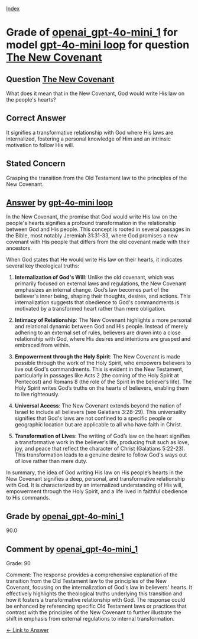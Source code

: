
[Index](../../../../index.md)
# Grade of [openai_gpt-4o-mini_1](../../../grading_models/openai_gpt-4o-mini_1.md) for model [gpt-4o-mini loop](../../../answering_models/gpt-4o-mini_loop.md) for question [The New Covenant](../../../questions/The_New_Covenant.md)

## Question [The New Covenant](../../../questions/The_New_Covenant.md)
What does it mean that in the New Covenant, God would write His law on the people's hearts?

## Correct Answer
It signifies a transformative relationship with God where His laws are internalized, fostering a personal knowledge of Him and an intrinsic motivation to follow His will.

## Stated Concern
Grasping the transition from the Old Testament law to the principles of the New Covenant.

## [Answer](../The_New_Covenant.md) by [gpt-4o-mini loop](../../../answering_models/gpt-4o-mini_loop.md)
In the New Covenant, the promise that God would write His law on the people's hearts signifies a profound transformation in the relationship between God and His people. This concept is rooted in several passages in the Bible, most notably Jeremiah 31:31-33, where God promises a new covenant with His people that differs from the old covenant made with their ancestors.

When God states that He would write His law on their hearts, it indicates several key theological truths:

1. **Internalization of God's Will**: Unlike the old covenant, which was primarily focused on external laws and regulations, the New Covenant emphasizes an internal change. God’s law becomes part of the believer's inner being, shaping their thoughts, desires, and actions. This internalization suggests that obedience to God's commandments is motivated by a transformed heart rather than mere obligation.

2. **Intimacy of Relationship**: The New Covenant highlights a more personal and relational dynamic between God and His people. Instead of merely adhering to an external set of rules, believers are drawn into a close relationship with God, where His desires and intentions are grasped and embraced from within.

3. **Empowerment through the Holy Spirit**: The New Covenant is made possible through the work of the Holy Spirit, who empowers believers to live out God's commandments. This is evident in the New Testament, particularly in passages like Acts 2 (the coming of the Holy Spirit at Pentecost) and Romans 8 (the role of the Spirit in the believer’s life). The Holy Spirit writes God’s truths on the hearts of believers, enabling them to live righteously.

4. **Universal Access**: The New Covenant extends beyond the nation of Israel to include all believers (see Galatians 3:28-29). This universality signifies that God's laws are not confined to a specific people or geographic location but are applicable to all who have faith in Christ.

5. **Transformation of Lives**: The writing of God’s law on the heart signifies a transformative work in the believer’s life, producing fruit such as love, joy, and peace that reflect the character of Christ (Galatians 5:22-23). This transformation leads to a genuine desire to follow God's ways out of love rather than mere duty.

In summary, the idea of God writing His law on His people’s hearts in the New Covenant signifies a deep, personal, and transformative relationship with God. It is characterized by an internalized understanding of His will, empowerment through the Holy Spirit, and a life lived in faithful obedience to His commands.

## Grade by [openai_gpt-4o-mini_1](../../../grading_models/openai_gpt-4o-mini_1.md)
90.0

## Comment by [openai_gpt-4o-mini_1](../../../grading_models/openai_gpt-4o-mini_1.md)
Grade: 90

Comment: The response provides a comprehensive explanation of the transition from the Old Testament law to the principles of the New Covenant, focusing on the internalization of God's law in believers' hearts. It effectively highlights the theological truths underlying this transition and how it fosters a transformative relationship with God. The response could be enhanced by referencing specific Old Testament laws or practices that contrast with the principles of the New Covenant to further illustrate the shift in emphasis from external regulations to internal transformation.

[&lt;- Link to Answer](../The_New_Covenant.md)
